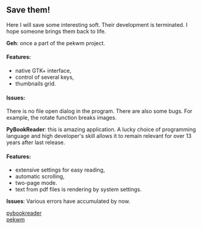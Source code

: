 ## Save them!
    
Here I will save some interesting soft. Their development is terminated. I hope someone brings them back to life.
    
**Geh**: once a part of the pekwm project.     
#### Features:
* native GTK+ interface,
* control of several keys,
* thumbnails grid.
    
#### Issues:
There is no file open dialog in the program. There are also some bugs. For example, the rotate function breaks images.
     
**PyBookReader**: this is amazing application. A lucky choice of programming language and high developer's skill allows it to remain relevant for over 13 years after last release.
    
#### Features:
* extensive settings for easy reading,
* automatic scrolling,
* two-page mode.
* text from pdf files is rendering by system settings.
    
**Issues**: Various errors have accumulated by now.
     
[pybookreader](http://pybookreader.narod.ru/)    
[pekwm](http://www.pekwm.org/)
